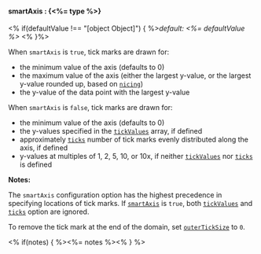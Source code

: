 #### **smartAxis** : {<%= type %>}

<% if(defaultValue !== "[object Object]") { %>*default: <%= defaultValue %>* <% }%>

When `smartAxis` is `true`, tick marks are drawn for:

* the minimum value of the axis (defaults to 0)
* the maximum value of the axis (either the largest y-value, or the largest y-value rounded up, based on [`nicing`]())
* the y-value of the data point with the largest y-value 

When `smartAxis` is `false`, tick marks are drawn for:

* the minimum value of the axis (defaults to 0)
* the y-values specified in the [`tickValues`]() array, if defined
* approximately [`ticks`]() number of tick marks evenly distributed along the axis, if defined
* y-values at multiples of 1, 2, 5, 10, or 10x, if neither [`tickValues`]() nor [`ticks`]() is defined

**Notes:**

The `smartAxis` configuration option has the highest precedence in specifying locations of tick marks. If [`smartAxis`]() is `true`, both [`tickValues`]() and [`ticks`]() option are ignored.

To remove the tick mark at the end of the domain, set [`outerTickSize`]() to `0`.

<% if(notes) { %><%= notes %><% } %>

